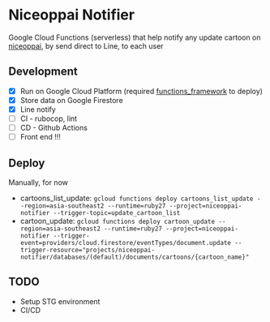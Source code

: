 # Niceoppai Notifier

Google Cloud Functions (serverless) that help notify any update cartoon on [niceoppai](https://niceoppai.net), by send direct to Line, to each user

## Development

- [x] Run on Google Cloud Platform (required [functions_framework](https://github.com/GoogleCloudPlatform/functions-framework-ruby) to deploy)
- [x] Store data on Google Firestore
- [x] Line notify
- [ ] CI - rubocop, lint
- [ ] CD - Github Actions
- [ ] Front end !!!

## Deploy

Manually, for now

- cartoons_list_update: `gcloud functions deploy cartoons_list_update --region=asia-southeast2 --runtime=ruby27 --project=niceoppai-notifier --trigger-topic=update_cartoon_list`
- cartoon_update: `gcloud functions deploy cartoon_update --region=asia-southeast2 --runtime=ruby27 --project=niceoppai-notifier --trigger-event=providers/cloud.firestore/eventTypes/document.update --trigger-resource="projects/niceoppai-notifier/databases/(default)/documents/cartoons/{cartoon_name}"`

## TODO

- Setup STG environment
- CI/CD
